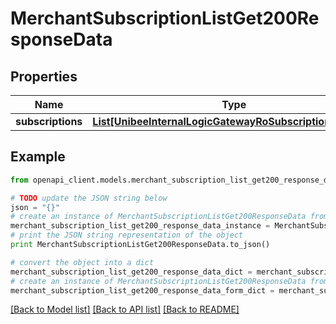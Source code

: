 # MerchantSubscriptionListGet200ResponseData


## Properties

Name | Type | Description | Notes
------------ | ------------- | ------------- | -------------
**subscriptions** | [**List[UnibeeInternalLogicGatewayRoSubscriptionDetailVo]**](UnibeeInternalLogicGatewayRoSubscriptionDetailVo.md) | Subscriptions | [optional] 

## Example

```python
from openapi_client.models.merchant_subscription_list_get200_response_data import MerchantSubscriptionListGet200ResponseData

# TODO update the JSON string below
json = "{}"
# create an instance of MerchantSubscriptionListGet200ResponseData from a JSON string
merchant_subscription_list_get200_response_data_instance = MerchantSubscriptionListGet200ResponseData.from_json(json)
# print the JSON string representation of the object
print MerchantSubscriptionListGet200ResponseData.to_json()

# convert the object into a dict
merchant_subscription_list_get200_response_data_dict = merchant_subscription_list_get200_response_data_instance.to_dict()
# create an instance of MerchantSubscriptionListGet200ResponseData from a dict
merchant_subscription_list_get200_response_data_form_dict = merchant_subscription_list_get200_response_data.from_dict(merchant_subscription_list_get200_response_data_dict)
```
[[Back to Model list]](../README.md#documentation-for-models) [[Back to API list]](../README.md#documentation-for-api-endpoints) [[Back to README]](../README.md)



